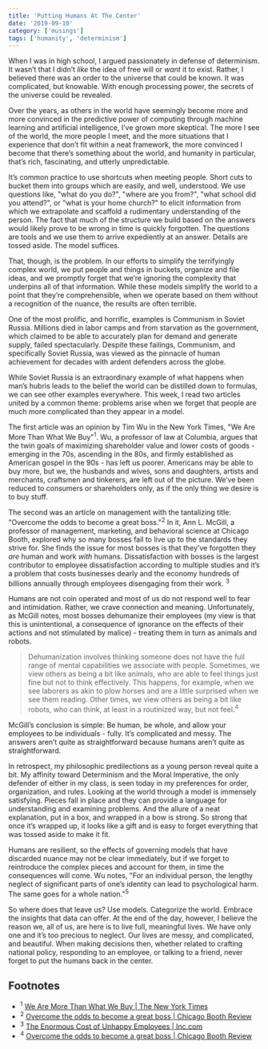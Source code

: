 ```yaml
---
title: 'Putting Humans At The Center'
date: '2019-09-10'
category: ['musings']
tags: ['humanity', 'determinism']
---
```


When I was in high school, I argued passionately in defense of determinism. It wasn’t that I didn’t _like_ the idea of free will or _want_ it to exist. Rather, I believed there was an order to the universe that could be known. It was complicated, but knowable. With enough processing power, the secrets of the universe could be revealed.

Over the years, as others in the world have seemingly become more and more convinced in the predictive power of computing through machine learning and artificial intelligence, I’ve grown more skeptical. The more I see of the world, the more people I meet, and the more situations that I experience that don’t fit within a neat framework, the more convinced I become that there’s something about the world, and humanity in particular, that’s rich, fascinating, and utterly unpredictable.

It’s common practice to use shortcuts when meeting people. Short cuts to bucket them into groups which are easily, and well, understood. We use questions like, "what do you do?", "where are you from?", "what school did you attend?", or "what is your home church?" to elicit information from which we extrapolate and scaffold a rudimentary understanding of the person. The fact that much of the structure we build based on the answers would likely prove to be wrong in time is quickly forgotten. The questions are tools and we use them to arrive expediently at an answer. Details are tossed aside. The model suffices.

That, though, is the problem. In our efforts to simplify the terrifyingly complex world, we put people and things in buckets, organize and file ideas, and we promptly forget that we’re ignoring the complexity that underpins all of that information. While these models simplify the world to a point that they’re comprehensible, when we operate based on them without a recognition of the nuance, the results are often terrible.

One of the most prolific, and horrific, examples is Communism in Soviet Russia. Millions died in labor camps and from starvation as the government, which claimed to be able to accurately plan for demand and generate supply, failed spectacularly. Despite these failings, Communism, and specifically Soviet Russia, was viewed as the pinnacle of human achievement for decades with ardent defenders across the globe.

While Soviet Russia is an extraordinary example of what happens when man’s hubris leads to the belief the world can be distilled down to formulas, we can see other examples everywhere. This week, I read two articles united by a common theme: problems arise when we forget that people are much more complicated than they appear in a model.

The first article was an opinion by Tim Wu in the New York Times, "We Are More Than What We Buy"<sup>1</sup>. Wu, a professor of law at Columbia, argues that the twin goals of maximizing shareholder value and lower costs of goods - emerging in the 70s, ascending in the 80s, and firmly established as American gospel in the 90s - has left us poorer. Americans may be able to buy more, but we, the husbands and wives, sons and daughters, artists and merchants, craftsmen and tinkerers, are left out of the picture. We’ve been reduced to consumers or shareholders only, as if the only thing we desire is to buy stuff.

The second was an article on management with the tantalizing title: "Overcome the odds to become a great boss."<sup>2</sup> In it, Ann L. McGill, a professor of management, marketing, and behavioral science at Chicago Booth, explored why so many bosses fail to live up to the standards they strive for. She finds the issue for most bosses is that they’ve forgotten they _are_ human and work _with_ humans. Dissatisfaction with bosses is the largest contributor to employee dissatisfaction according to multiple studies and it’s a problem that costs businesses dearly and the economy hundreds of billions annually through employees disengaging from their work. <sup>3</sup>

Humans are not coin operated and most of us do not respond well to fear and intimidation. Rather, we crave connection and meaning. Unfortunately, as McGill notes, most bosses dehumanize their employees (my view is that this is unintentional, a consequence of ignorance on the effects of their actions and not stimulated by malice) - treating them in turn as animals and robots.

> Dehumanization involves thinking someone does not have the full range of mental capabilities we associate with people. Sometimes, we view others as being a bit like animals, who are able to feel things just fine but not to think effectively. This happens, for example, when we see laborers as akin to plow horses and are a little surprised when we see them reading. Other times, we view others as being a bit like robots, who can think, at least in a routinized way, but not feel.<sup>4</sup>

McGill’s conclusion is simple: Be human, be whole, and allow your employees to be individuals - fully. It’s complicated and messy. The answers aren’t quite as straightforward because humans aren’t quite as straightforward.

In retrospect, my philosophic predilections as a young person reveal quite a bit. My affinity toward Determinism and the Moral Imperative, the only defender of either in my class, is seen today in my preferences for order, organization, and rules. Looking at the world through a model is immensely satisfying. Pieces fall in place and they can provide a language for understanding and examining problems. And the allure of a neat explanation, put in a box, and wrapped in a bow is strong. So strong that once it’s wrapped up, it looks like a gift and is easy to forget everything that was tossed aside to make it fit.

Humans are resilient, so the effects of governing models that have discarded nuance may not be clear immediately, but if we forget to reintroduce the complex pieces and account for them, in time the consequences will come. Wu notes, "For an individual person, the lengthy neglect of significant parts of one’s identity can lead to psychological harm. The same goes for a whole nation."<sup>5</sup>

So where does that leave us? Use models. Categorize the world. Embrace the insights that data can offer. At the end of the day, however, I believe the reason we, all of us, are here is to live full, meaningful lives. We have only one and it’s too precious to neglect. Our lives are messy, and complicated, and beautiful. When making decisions then, whether related to crafting national policy, responding to an employee, or talking to a friend, never forget to put the humans back in the center.

## Footnotes

-   <sup>1</sup> [ We Are More Than What We Buy | The New York Times](https://www.nytimes.com/2019/08/26/opinion/economy-identity-consumers.html)
-   <sup>2</sup> [Overcome the odds to become a great boss | Chicago Booth Review](https://review.chicagobooth.edu/behavioral-science/2019/article/overcome-odds-become-great-boss)
-   <sup>3</sup> [The Enormous Cost of Unhappy Employees | Inc.com](https://www.inc.com/ariana-ayu/the-enormous-cost-of-unhappy-employees.html)
-   <sup>4</sup> [Overcome the odds to become a great boss | Chicago Booth Review](https://review.chicagobooth.edu/behavioral-science/2019/article/overcome-odds-become-great-boss)
